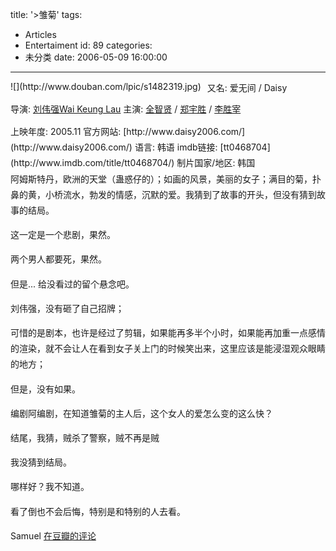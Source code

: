 title: '>雏菊'
tags:
  - Articles
  - Entertaiment
id: 89
categories:
  - 未分类
date: 2006-05-09 16:00:00
---

><!-- keep -->
<div style="float: left; margin-right: 10px">![](http://www.douban.com/lpic/s1482319.jpg)</div>

又名: 爱无间 / Daisy

<span class="pl2">导演: [刘伟强Wai Keung Lau](http://www.douban.com/subject_search?search_text=%E5%88%98%E4%BC%9F%E5%BC%BAWai%20Keung%20Lau&cat=1002)</span>
<span class="pl2">主演: [全智贤](http://www.douban.com/subject_search?search_text=%E5%85%A8%E6%99%BA%E8%B4%A4&cat=1002) / [郑宇胜](http://www.douban.com/subject_search?search_text=%E9%83%91%E5%AE%87%E8%83%9C&cat=1002) / [李胜宰](http://www.douban.com/subject_search?search_text=%E6%9D%8E%E8%83%9C%E5%AE%B0&cat=1002)</span>
<div style="line-height: 180%"><span class="pl">上映年度:</span> 2005.11
<span class="pl">官方网站:</span> [http://www.daisy2006.com/](http://www.daisy2006.com/)
<span class="pl">语言:</span> 韩语
<span class="pl">imdb链接: [tt0468704](http://www.imdb.com/title/tt0468704/)</span>
<span class="pl">制片国家/地区:</span> 韩国</div>
<div style="line-height: 180%">阿姆斯特丹，欧洲的天堂（蛊惑仔的）；如画的风景，美丽的女子；满目的菊，扑鼻的黄，小桥流水，勃发的情感，沉默的爱。我猜到了故事的开头，但没有猜到故事的结局。

这一定是一个悲剧，果然。

两个男人都要死，果然。

但是...  给没看过的留个悬念吧。

刘伟强，没有砸了自己招牌；

可惜的是剧本，也许是经过了剪辑，如果能再多半个小时，如果能再加重一点感情的渲染，就不会让人在看到女子关上门的时候笑出来，这里应该是能浸湿观众眼睛的地方；

但是，没有如果。

编剧阿编剧，在知道雏菊的主人后，这个女人的爱怎么变的这么快？

结尾，我猜，贼杀了警察，贼不再是贼

我没猜到结局。

哪样好？我不知道。

看了倒也不会后悔，特别是和特别的人去看。

Samuel [在豆瓣的评论](http://www.douban.com/review/1043725/)</div>